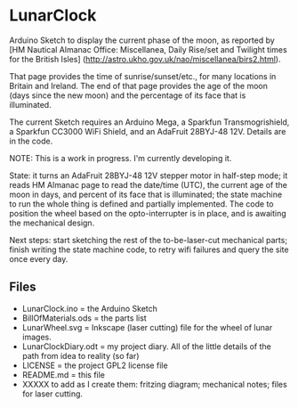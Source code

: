 # LunarClock
Arduino Sketch to display the current phase of the moon,
as reported by
[HM Nautical Almanac Office: Miscellanea, Daily Rise/set and Twilight times for the British Isles]
(http://astro.ukho.gov.uk/nao/miscellanea/birs2.html).

That page provides the time of sunrise/sunset/etc., for many locations in Britain and Ireland.
The end of that page provides the age of the moon (days since the new moon) and
the percentage of its face that is illuminated.

The current Sketch requires an Arduino Mega, a Sparkfun Transmogrishield,
a Sparkfun CC3000 WiFi Shield, and an AdaFruit 28BYJ-48 12V.  Details are in the code.

NOTE: This is a work in progress. I'm currently developing it.

State: it turns an AdaFruit 28BYJ-48 12V stepper motor in half-step mode;
it reads HM Almanac page to read the date/time (UTC), the current age of the moon in days,
and percent of its face that is illuminated; the state machine to run the whole thing is
defined and partially implemented. The code to position the wheel based on the opto-interrupter is in place,
and is awaiting the mechanical design.

Next steps: start sketching the rest of the to-be-laser-cut mechanical parts;
finish writing the state machine code, to retry wifi failures and query the site once every day.

## Files
* LunarClock.ino = the Arduino Sketch
* BillOfMaterials.ods = the parts list
* LunarWheel.svg = Inkscape (laser cutting) file for the wheel of lunar images.
* LunarClockDiary.odt = my project diary.  All of the little details of the path from idea to reality (so far)
* LICENSE = the project GPL2 license file
* README.md = this file
* XXXXX to add as I create them: fritzing diagram; mechanical notes; files for laser cutting.
